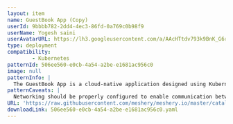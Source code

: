 ```yaml
---
layout: item
name: GuestBook App (Copy)
userId: 9bbbb782-2dd4-4ec3-86fd-0a769c0b98f9
userName: Yogesh saini
userAvatarURL: https://lh3.googleusercontent.com/a/AAcHTtdv793k9BnK_G6ryNpm4m2meNvSqFBW16N8tqhGkes=s96-c
type: deployment
compatibility: 
        - Kubernetes
patternId: 506ee560-e0cb-4a54-a2be-e1681ac956c0
image: null
patternInfo: |
  The GuestBook App is a cloud-native application designed using Kubernetes as the underlying orchestration and management system. It consists of various services and components deployed within Kubernetes namespaces. The default namespace represents the main environment where the application operates. The frontend-cyrdx service is responsible for handling frontend traffic and is deployed as a Kubernetes service with a selector for the guestbook application and frontend tier. The frontend-fsfct deployment runs multiple replicas of the frontend component, which utilizes the gb-frontend image and exposes port 80. The guestbook namespace serves as a logical grouping for components related to the GuestBook App. The redis-follower-armov service handles follower Redis instances for the backend, while the redis-follower-nwlew deployment manages multiple replicas of the follower Redis container. The redis-leader-fhxla deployment represents the leader Redis container, and the redis-leader-vjtmi service exposes it as a Kubernetes service. These components work together to create a distributed and scalable architecture for the GuestBook App, leveraging Kubernetes for container orchestration and management.
patternCaveats: |
  Networking should be properly configured to enable communication between the frontend and backend components of the app.
URL: 'https://raw.githubusercontent.com/meshery/meshery.io/master/catalog/506ee560-e0cb-4a54-a2be-e1681ac956c0.yaml'
downloadLink: 506ee560-e0cb-4a54-a2be-e1681ac956c0.yaml
---
```

